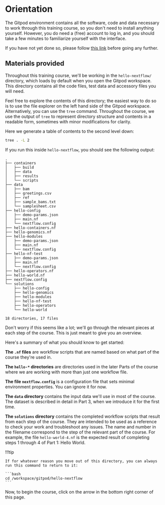# Orientation

The Gitpod environment contains all the software, code and data necessary to work through this training course, so you don't need to install anything yourself.
However, you do need a (free) account to log in, and you should take a few minutes to familiarize yourself with the interface.

If you have not yet done so, please follow [this link](../../envsetup/) before going any further.

## Materials provided

Throughout this training course, we'll be working in the `hello-nextflow/` directory, which loads by default when you open the Gitpod workspace.
This directory contains all the code files, test data and accessory files you will need.

Feel free to explore the contents of this directory; the easiest way to do so is to use the file explorer on the left hand side of the Gitpod workspace.
Alternatively, you can use the `tree` command.
Throughout the course, we use the output of `tree` to represent directory structure and contents in a readable form, sometimes with minor modifications for clarity.

Here we generate a table of contents to the second level down:

```bash
tree . -L 2
```

If you run this inside `hello-nextflow`, you should see the following output:

```console title="Directory contents"
.
├── containers
│   ├── build
│   ├── data
│   ├── results
│   └── scripts
├── data
│   ├── bam
│   ├── greetings.csv
│   ├── ref
│   ├── sample_bams.txt
│   └── samplesheet.csv
├── hello-config
│   ├── demo-params.json
│   ├── main.nf
│   └── nextflow.config
├── hello-containers.nf
├── hello-genomics.nf
├── hello-modules
│   ├── demo-params.json
│   ├── main.nf
│   └── nextflow.config
├── hello-nf-test
│   ├── demo-params.json
│   ├── main.nf
│   └── nextflow.config
├── hello-operators.nf
├── hello-world.nf
├── nextflow.config
└── solutions
    ├── hello-config
    ├── hello-genomics
    ├── hello-modules
    ├── hello-nf-test
    ├── hello-operators
    └── hello-world

18 directories, 17 files
```

Don't worry if this seems like a lot; we'll go through the relevant pieces at each step of the course.
This is just meant to give you an overview.

Here's a summary of what you should know to get started:

**The `.nf` files** are workflow scripts that are named based on what part of the course they're used in.

**The `hello-*` directories** are directories used in the later Parts of the course where we are working with more than just one workflow file.

**The file `nextflow.config`** is a configuration file that sets minimal environment properties.
You can ignore it for now.

**The `data` directory** contains the input data we'll use in most of the course. The dataset is described in detail in Part 3, when we introduce it for the first time.

**The `solutions` directory** contains the completed workflow scripts that result from each step of the course.
They are intended to be used as a reference to check your work and troubleshoot any issues.
The name and number in the filename correspond to the step of the relevant part of the course.
For example, the file `hello-world-4.nf` is the expected result of completing steps 1 through 4 of Part 1: Hello World.

!!!tip

    If for whatever reason you move out of this directory, you can always run this command to return to it:

    ```bash
    cd /workspace/gitpod/hello-nextflow
    ```

Now, to begin the course, click on the arrow in the bottom right corner of this page.
